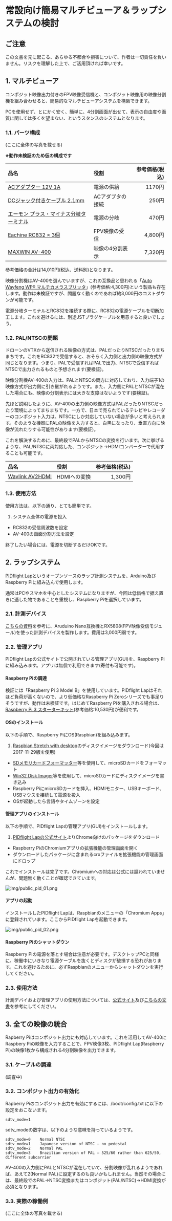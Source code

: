 # 常設向け簡易マルチビューア＆ラップシステムの検討

## ご注意

この文書を元に起こる、あらゆる不都合や損害について、作者は一切責任を負いません。リスクを理解した上で、ご活用頂ければ幸いです。

## 1. マルチビューア

コンポジット映像出力付きのFPV映像受信機と、コンポジット映像用の映像分割機を組み合わせると、簡易的なマルチビューアシステムを構築できます。

PCを使用せず、とにかく安く、簡単に、4分割画面が出せて、表示の自由度や画質に関しては多くを望まない、というスタンスのシステムとなります。

### 1.1. パーツ構成

(ここに全体の写真を載せる)

**※動作未検証のため仮の構成です**

| 品名 | 役割 | 参考価格(税込) |
| :-- | :-- | --: |
| [ACアダプター 12V 1A](https://www.marutsu.co.jp/pc/i/743618/) | 電源の供給 | 1170円 |
| [DCジャック付きケーブル 2.1mm](https://www.marutsu.co.jp/pc/i/594850/) | ACアダプタの接続 | 250円 |
| [エーモン プラス・マイナス分岐ターミナル](https://www.amazon.co.jp/dp/B005LBE5AO) | 電源の分岐 | 470円 |
| [Eachine RC832 × 3個](https://www.banggood.com/ja/Eachine-FPV-5_8G-32CH-Wireless-AV-Receiver-RC832-p-975426.html) | FPV映像の受信 | 4,800円 |
| [MAXWIN AV-400](https://www.amazon.co.jp/dp/B010UOUDMA) | 映像の4分割表示 | 7,320円 |

参考価格の合計は14,010円(税込、送料別)となります。

映像分割機はAV-400を選んでいますが、これの互換品と思われる「[Auto Wayfeng WF® マルチカメラスプリッタ](https://www.amazon.co.jp/Auto-Wayfeng-WF®-マルチカメラスプリッタ/dp/B06XRMBY9P/)」(参考価格:4,300円)という製品も存在します。動作は未検証ですが、問題なく動くのであれば約3,000円のコストダウンが可能です。

電源分岐ターミナルとRC832を接続する際に、RC832の電源ケーブルを切断加工します。これを避けるには、別途JSTプラグケーブルを用意すると良いでしょう。

### 1.2. PAL/NTSCの問題

ドローンのVTXから送信される映像の方式は、PALだったりNTSCだったりまちまちです。これをRC832で受信すると、おそらく入力側と出力側の映像方式が同じとなります。つまり、PALで受信すればPALで出力、NTSCで受信すればNTSCで出力されるものと予想されます(要検証)。

映像分割機AV-400の入力は、PALとNTSCの両方に対応しており、入力端子1の映像方式が出力側に引き継がれるようです。また、入力側にPALとNTSCが混在した場合にも、映像の分割表示には大きな支障はないようです(要検証)。

先ほど説明したように、AV-400の出力側の映像方式はPALだったりNTSCだったり環境によってまちまちです。一方で、日本で売られているテレビやレコーダーのコンポジット入力は、NTSCにしか対応していない場合が多いと考えられます。そのような機器にPALの映像を入力すると、白黒になったり、垂直方向に映像が流れたりする可能性があります(要検証)。

これを解決するために、最終段でPALからNTSCの変換を行います。次に挙げるような、PAL/NTSCに両対応した、コンポジット->HDMIコンバーターで代用することも可能です。

| 品名 | 役割 | 参考価格(税込) |
| :-- | :-- | --: |
| [Wavlink AV2HDMI](https://www.amazon.co.jp/gp/product/B073XLY9TJ) | HDMIへの変換 | 1,300円 |


### 1.3. 使用方法

使用方法は、以下の通り、とても簡単です。

1. システム全体の電源を投入
- RC832の受信周波数を設定
- AV-400の画面分割方法を設定

終了したい場合には、電源を切断するだけOKです。

## 2. ラップシステム

[PIDflight Lap](https://www.pidflight.com/pidflight-lap/)というオープンソースのラップ計測システムを、Arduino及びRaspberry Piに組み込んで使用します。

通常はPCやスマホを中心としたシステムになりますが、今回は低価格で据え置きに適した物であることを重視し、Raspberry Piを選択しています。

### 2.1. 計測デバイス

[こちらの資料](https://github.com/t-asano/techlog/blob/master/lapsystem/pidflight_lap.md)を参考に、Aruduino Nano互換機とRX5808(FPV映像受信モジュール)を使った計測デバイスを製作します。費用は3,000円弱です。

### 2.2. 管理アプリ

PIDflight Lapの公式サイトで公開されている管理アプリ(GUI)を、Raspberry Piに組み込みます。アプリは無償で利用できます(寄付も可能です)。

#### Raspberry Piの調達

検証には「Raspberry Pi 3 Model B」を使用しています。PIDflight Lapはそれほど負荷が高くないので、より低価格なRaspberry Pi Zeroシリーズでも事足りそうですが、動作は未検証です。はじめてRaspberry Piを購入される場合は、[Raspberry Pi 3 スターターキット](https://www.switch-science.com/catalog/3559/)(参考価格:10,530円)が便利です。

#### OSのインストール

以下の手順で、Raspberry PiにOS(Raspbian)を組み込みます。

1. [Raspbian Stretch with desktop](https://www.raspberrypi.org/downloads/raspbian/)のディスクイメージをダウンロード(今回は2017-11-29版を使用)
- [SDメモリカードフォーマッター](https://www.sdcard.org/jp/downloads/formatter_4/index.html)等を使用して、microSDカードをフォーマット
- [Win32 Disk Imager](https://sourceforge.net/projects/win32diskimager/files/)等を使用して、microSDカードにディスクイメージを書き込み
- Raspberry PiにmicroSDカードを挿入、HDMIモニター、USBキーボード、USBマウスを接続して電源を投入
- OSが起動したら言語やタイムゾーンを設定

#### 管理アプリのインストール

以下の手順で、PIDflight Lapの管理アプリ(GUI)をインストールします。

1. [PIDflight Lapの公式サイト](https://www.pidflight.com/pidflight-lap/)よりChrome向けのパッケージをダウンロード
- Raspberry PiのChromiumアプリの拡張機能の管理画面を開く
- ダウンロードしたパッケージに含まれるcrxファイルを拡張機能の管理画面にドロップ

これでインストールは完了です。Chromiumへの対応は公式には謳われていませんが、問題無く動くことが確認できています。

![img/public_pid_01.png](img/public_pid_01.png)

#### アプリの起動

インストールしたPIDflight Lapは、Raspbianのメニューの「Chromium Apps」に登録されています。ここからPIDflight Lapを起動できます。

![img/public_pid_02.png](img/public_pid_02.png)

#### Raspberry Piのシャットダウン

Raspberry Piの電源を落とす場合は注意が必要です。デスクトップPCと同様に、稼働中にいきなり電源ケーブルを抜くとディスクが破損する恐れがあります。これを避けるために、必ずRaspbianのメニューからシャットダウンを実行してください。

### 2.3. 使用方法

計測デバイおよび管理アプリの使用方法については、[公式サイト](https://www.pidflight.com/pidflight-lap/)及び[こちらの文書](https://github.com/t-asano/techlog/blob/master/lapsystem/pidflight_lap.md)を参考にしてください。

## 3. 全ての映像の統合

Rapberry Piはコンポジット出力にも対応しています。これを活用してAV-400にRaspbery Piの映像を入力することで、FPV映像3枚、PIDflight Lap(Raspberry Pi)の映像1枚から構成される4分割映像を出力できます。

### 3.1. ケーブルの調達

(調査中)

### 3.2. コンポジット出力の有効化

Rapberry Piのコンポジット出力を有効にするには、/boot/config.txt に以下の設定をおこないます。

```
sdtv_mode=1
```

sdtv_modeの数字は、以下のような意味を持っているようです。

```
sdtv_mode=0    Normal NTSC
sdtv_mode=1    Japanese version of NTSC – no pedestal
sdtv_mode=2    Normal PAL
sdtv_mode=3    Brazilian version of PAL – 525/60 rather than 625/50, different subcarrier
```

AV-400の入力側にPALとNTSCが混在していて、分割映像が乱れるようであれば、あえて2(Normal PAL)に設定するのも良いかもしれません。当然その場合には、最終段でのPAL->NTSC変換またはコンポジット(PAL/NTSC)->HDMI変換が必須となります。

### 3.3. 実際の稼働例

(ここに全体の写真を載せる)